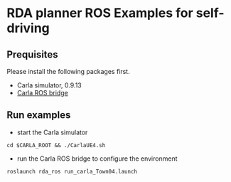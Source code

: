 # RDA planner ROS Examples for self-driving


## Prequisites

Please install the following packages first.

- Carla simulator, 0.9.13
- [Carla ROS bridge](https://github.com/carla-simulator/ros-bridge)

## Run examples

- start the Carla simulator

```
cd $CARLA_ROOT && ./CarlaUE4.sh
```

- run the Carla ROS bridge to configure the environment

```
roslaunch rda_ros run_carla_Town04.launch
```






